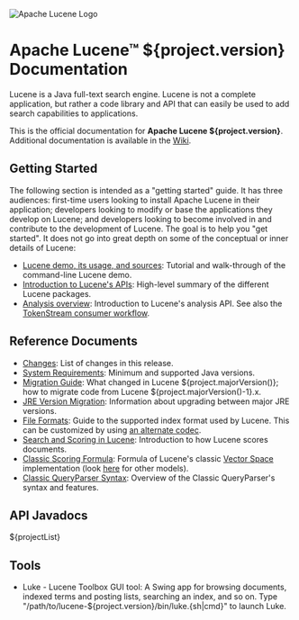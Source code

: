 <!--
    Licensed to the Apache Software Foundation (ASF) under one or more
    contributor license agreements.  See the NOTICE file distributed with
    this work for additional information regarding copyright ownership.
    The ASF licenses this file to You under the Apache License, Version 2.0
    the "License"); you may not use this file except in compliance with
    the License.  You may obtain a copy of the License at

        http://www.apache.org/licenses/LICENSE-2.0

    Unless required by applicable law or agreed to in writing, software
    distributed under the License is distributed on an "AS IS" BASIS,
    WITHOUT WARRANTIES OR CONDITIONS OF ANY KIND, either express or implied.
    See the License for the specific language governing permissions and
    limitations under the License.
 -->

![Apache Lucene Logo](lucene_green_300.png)

# Apache Lucene™ ${project.version} Documentation

Lucene is a Java full-text search engine. Lucene is not a complete application, 
but rather a code library and API that can easily be used to add search capabilities
to applications.

This is the official documentation for **Apache Lucene ${project.version}**.
Additional documentation is available in the
[Wiki](https://cwiki.apache.org/confluence/display/lucene).

## Getting Started

The following section is intended as a "getting started" guide. It has three
audiences: first-time users looking to install Apache Lucene in their
application; developers looking to modify or base the applications they develop
on Lucene; and developers looking to become involved in and contribute to the
development of Lucene. The goal is to help you "get started". It does not go into great depth
on some of the conceptual or inner details of Lucene:

* [Lucene demo, its usage, and sources](demo/overview-summary.html#overview.description):
  Tutorial and walk-through of the command-line Lucene demo.
* [Introduction to Lucene's APIs](core/overview-summary.html#overview.description):
  High-level summary of the different Lucene packages. </li>
* [Analysis overview](core/org/apache/lucene/analysis/package-summary.html#package.description):
  Introduction to Lucene's analysis API.  See also the
  [TokenStream consumer workflow](core/org/apache/lucene/analysis/TokenStream.html).

## Reference Documents

* [Changes](changes/Changes.html): List of changes in this release.
* [System Requirements](SYSTEM_REQUIREMENTS.html): Minimum and supported Java versions.
* [Migration Guide](MIGRATE.html): What changed in Lucene ${project.majorVersion()}; how to migrate code from
  Lucene ${project.majorVersion()-1}.x.
* [JRE Version Migration](JRE_VERSION_MIGRATION.html): Information about upgrading between major JRE versions.
* [File Formats](core/org/apache/lucene/codecs/${defaultCodecPackage}/package-summary.html#package.description):
  Guide to the supported index format used by Lucene. This can be customized by using
  [an alternate codec](core/org/apache/lucene/codecs/package-summary.html#package.description).
* [Search and Scoring in Lucene](core/org/apache/lucene/search/package-summary.html#package.description):
  Introduction to how Lucene scores documents.
* [Classic Scoring Formula](core/org/apache/lucene/search/similarities/TFIDFSimilarity.html):
  Formula of Lucene's classic [Vector Space](https://en.wikipedia.org/wiki/Vector_Space_Model) implementation
  (look [here](core/org/apache/lucene/search/similarities/package-summary.html#package.description) for other models).
* [Classic QueryParser Syntax](queryparser/org/apache/lucene/queryparser/classic/package-summary.html#package.description):
  Overview of the Classic QueryParser's syntax and features.

## API Javadocs

${projectList}

## Tools

* Luke - Lucene Toolbox GUI tool: A Swing app for browsing documents, indexed terms and posting lists, searching an index, and so on. Type "/path/to/lucene-${project.version}/bin/luke.{sh|cmd}" to launch Luke.
